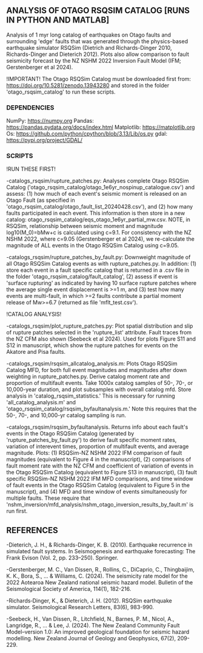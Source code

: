 ## ANALYSIS OF OTAGO RSQSIM CATALOG [RUNS IN PYTHON AND MATLAB]

Analysis of 1 myr long catalog of earthquakes on Otago faults and surrounding 'edge' faults that was generated through the physics-based earthquake simulator RSQSim (Dietrich and Richards-Dinger 2010, Richards-Dinger and Dieterich 2012). Plots also allow comparison to fault seismicity forecast by the NZ NSHM 2022 Inversion Fault Model (IFM; Gerstenberger et al 2024).

!IMPORTANT! The Otago RSQSim Catalog must be downloaded first from: https://doi.org/10.5281/zenodo.13943280 and stored in the folder 'otago_rsqsim_catalog' to run these scripts. 

### DEPENDENCIES

NumPy: https://numpy.org
Pandas: https://pandas.pydata.org/docs/index.html
Matplotlib: https://matplotlib.org
Os: https://github.com/python/cpython/blob/3.13/Lib/os.py
gdal: https://pypi.org/project/GDAL/

### SCRIPTS

!RUN THESE FIRST!

-catalogs_rsqsim/rupture_patches.py: Analyses complete Otago RSQSim Catalog ('otago_rsqsim_catalog/otago_1e6yr_nospinup_catalogue.csv') and assess: (1) how much of each event's seismic moment is released on an Otago Fault (as specified in 'otago_rsqsim_catalog/otago_fault_list_20240428.csv'), and (2) how many faults participated in each event. This information is then store in a new catalog: otago_rsqsim_catalog/eqs_otago_1e6yr_partial_mw.csv. NOTE, in RSQSim, relationship between seismic moment and magnitude log10(M_0)=bMw+c is calculated using c=9.1. For consistency with the NZ NSHM 2022, where c=9.05 (Gerstenberger et al 2024), we re-calculate the magnitude of ALL events in the Otago RSQSim Catalog using c=9.05.

-catalogs_rsqsim/rupture_patches_by_fault.py: Downweight magnitude of all Otago RSQSim Catalog events as with rupture_patches.py. In addition: (1) store each event in a fault specific catalog that is returned in a .csv file in the folder 'otago_rsqsim_catalog/fault_catalog', (2) assess if event is 'surface rupturing' as indicated by having 10 surface rupture patches where the average single event displacement is >=1 m, and (3) test how many events are multi-fault, in which >=2 faults contribute a partial moment release of Mw>=6.7 (returned as file 'mflt_test.csv').

!CATALOG ANALYSIS!

-catalogs_rsqsim/plot_rupture_patches.py: Plot spatial distribution and slip of rupture patches selected in the 'rupture_list' attribute. Fault traces from the NZ CFM also shown (Seebeck et al 2024). Used for plots Figure S11 and S12 in manuscript, which show the rupture patches for events on the Akatore and Pisa faults.

-catalogs_rsqsim/rsqsim_allcatalog_analysis.m: Plots Otago RSQSim Catalog MFD, for both full event magnitudes and magnitudes after down weighting in rupture_patches.py. Derive catalog moment rate and proportion of multifault events. Take 1000x catalog samples of 50-, 70-, or 10,000-year duration, and plot subsamples with overall catalog mfd. Store analysis in 'catalog_rsqsim_statistics.' This is necessary for running 'all_catalog_analysis.m' and 'otago_rsqsim_catalog/rsqsim_byfaultanalysis.m.' Note this requires that the 50-, 70-, and 10,000-yr catalog sampling is run.

-catalogs_rsqsim/rsqsim_byfaultanalysis. Returns info about each fault's events in the Otago RSQSim Catalog (generated by 'rupture_patches_by_fault.py') to derive fault specific moment rates, variation of interevent times, proportion of multifault events, and average magnitude. Plots: (1) RSQSim-NZ NSHM 2022 IFM comparison of fault magnitudes (equivalent to Figure 4 in the manuscript), (2) comparisons of fault moment rate with the NZ CFM and coefficient of variation of events in the Otago RSQSim Catalog (equivalent to Figure S13 in manuscript), (3) fault specific RSQSim-NZ NSHM 2022 IFM MFD comparisons, and time window of fault events in the Otago RSQSim Catalog (equivalent to Figure 5 in the manuscript), and (4) MFD and time window of events simultaneously for multiple faults. These require that 'nshm_inversion/mfd_analysis/nshm_otago_inversion_results_by_fault.m' is run first. 

## REFERENCES

-Dieterich, J. H., & Richards-Dinger, K. B. (2010). Earthquake recurrence in simulated fault systems. In Seismogenesis and earthquake forecasting: The Frank Evison (Vol. 2, pp. 233–250). Springer.

-Gerstenberger, M. C., Van Dissen, R., Rollins, C., DiCaprio, C., Thingbaijim, K. K., Bora, S., ... & Williams, C. (2024). The seismicity rate model for the 2022 Aotearoa New Zealand national seismic hazard model. Bulletin of the Seismological Society of America, 114(1), 182-216.

-Richards‐Dinger, K., & Dieterich, J. H. (2012). RSQSim earthquake simulator. Seismological Research Letters, 83(6), 983-990.

-Seebeck, H., Van Dissen, R., Litchfield, N., Barnes, P. M., Nicol, A., Langridge, R., ... & Lee, J. (2024). The New Zealand Community Fault Model–version 1.0: An improved geological foundation for seismic hazard modelling. New Zealand Journal of Geology and Geophysics, 67(2), 209-229.
